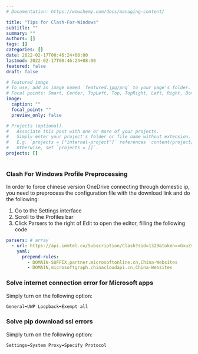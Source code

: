 ```yaml
---
# Documentation: https://wowchemy.com/docs/managing-content/

title: "Tips for Clash-For-Windows"
subtitle: ""
summary: ""
authors: []
tags: []
categories: []
date: 2022-02-17T00:46:24+08:00
lastmod: 2022-02-17T00:46:24+08:00
featured: false
draft: false

# Featured image
# To use, add an image named `featured.jpg/png` to your page's folder.
# Focal points: Smart, Center, TopLeft, Top, TopRight, Left, Right, BottomLeft, Bottom, BottomRight.
image:
  caption: ""
  focal_point: ""
  preview_only: false

# Projects (optional).
#   Associate this post with one or more of your projects.
#   Simply enter your project's folder or file name without extension.
#   E.g. `projects = ["internal-project"]` references `content/project/deep-learning/index.md`.
#   Otherwise, set `projects = []`.
projects: []
---
```


### Clash For Windows Profile Preprocessing

In order to force chinese version OneDrive connecting through domestic ip, you need to preprocess the configuration file with the download link and do the following:

1. Go to the Settings interface
2. Scroll to the Profiles bar
3. Click Parsers to the right of Edit to open the editor, filling the following code

``` yaml
parsers: # array
  - url: https://api.immtel.co/Subscription/Clash?sid=1329&token=vGxuZs4HAG0
    yaml:
      prepend-rules:
        - DOMAIN-SUFFIX,partner.microsoftonline.cn,China-Websites
        - DOMAIN,microsoftgraph.chinacloudapi.cn,China-Websites
```

### Solve internet connection error for Microsoft apps

Simply turn on the following option:

``` bash
General➡️UWP Loopback➡️Exempt all
```

### Solve pip download ssl errors

Simply turn on the following option:

``` bash
Settings➡️System Proxy➡️Specify Protocol
```
